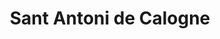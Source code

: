 ---
title: Sant Antoni de Calogne
url: /sant-antoni-de-calogne/
latitude: 41.844
longitude: 3.099
---